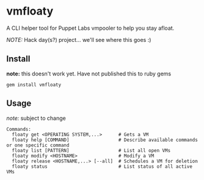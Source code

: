 vmfloaty
========

A CLI helper tool for Puppet Labs vmpooler to help you stay afloat.

_NOTE:_ Hack day(s?) project... we'll see where this goes :)

## Install

__note:__ this doesn't work yet. Have not published this to ruby gems

```
gem install vmfloaty
```

## Usage

_note:_ subject to change

```
Commands:
  floaty get <OPERATING SYSTEM,...>      # Gets a VM
  floaty help [COMMAND]                  # Describe available commands or one specific command
  floaty list [PATTERN]                  # List all open VMs
  floaty modify <HOSTNAME>               # Modify a VM
  floaty release <HOSTNAME,...> [--all]  # Schedules a VM for deletion
  floaty status                          # List status of all active VMs
```
